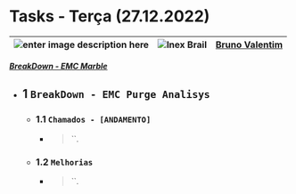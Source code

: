 # Tasks - Terça (27.12.2022)

| ![enter image description here](https://www.foxconn.com.br/img/logo.png) | ![Inex Brail](https://www.inexbr.com.br/wp-content/uploads/2022/07/logo-inex-azul.png) | [Bruno Valentim](mailto:Bruno.Valentim@inex.com.br) |
| :----------------------------------------------------------------------- | :------------------------------------------------------------------------------------: | :-------------------------------------------------- |

[_**BreakDown - EMC Marble**_](https://docs.google.com/spreadsheets/d/1Wcqmv0OqzgxhtmjfUVfZ44trVqjhYAnF_IKMvYcMPao/edit#gid=0)  
- ## 1 **`BreakDown - EMC Purge Analisys`**
  - ### 1.1 **`Chamados - [ANDAMENTO]`**
      - > ``.
  - ### 1.2 **`Melhorias`**
      - > ``.